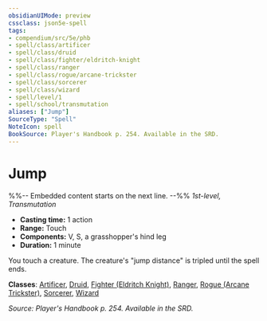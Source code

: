 ```yaml
---
obsidianUIMode: preview
cssclass: json5e-spell
tags:
- compendium/src/5e/phb
- spell/class/artificer
- spell/class/druid
- spell/class/fighter/eldritch-knight
- spell/class/ranger
- spell/class/rogue/arcane-trickster
- spell/class/sorcerer
- spell/class/wizard
- spell/level/1
- spell/school/transmutation
aliases: ["Jump"]
SourceType: "Spell"
NoteIcon: spell
BookSource: Player's Handbook p. 254. Available in the SRD.
---
```

# Jump
%%-- Embedded content starts on the next line. --%%
*1st-level, Transmutation*  

- **Casting time:** 1 action
- **Range:** Touch
- **Components:** V, S, a grasshopper's hind leg
- **Duration:** 1 minute

You touch a creature. The creature's "jump distance" is tripled until the spell ends.

**Classes**: [Artificer](/2-Mechanics/CLI/classes/artificer-tce.md), [Druid](/2-Mechanics/CLI/classes/druid.md), [Fighter (Eldritch Knight)](/2-Mechanics/CLI/classes/fighter-eldritch-knight.md), [Ranger](/2-Mechanics/CLI/classes/ranger.md), [Rogue (Arcane Trickster)](/2-Mechanics/CLI/classes/rogue-arcane-trickster.md), [Sorcerer](/2-Mechanics/CLI/classes/sorcerer.md), [Wizard](/2-Mechanics/CLI/classes/wizard.md)

*Source: Player's Handbook p. 254. Available in the SRD.*